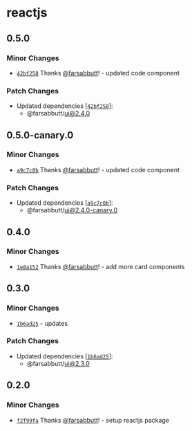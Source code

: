 # reactjs

## 0.5.0

### Minor Changes

- [`42bf258`](https://github.com/bahag-buttf/bahag-design-system/commit/42bf258d1bb599fb56d82075529bd240ac6a5750) Thanks [@farsabbutt](https://github.com/farsabbutt)! - updated code component

### Patch Changes

- Updated dependencies [[`42bf258`](https://github.com/bahag-buttf/bahag-design-system/commit/42bf258d1bb599fb56d82075529bd240ac6a5750)]:
  - @farsabbutt/ui@2.4.0

## 0.5.0-canary.0

### Minor Changes

- [`a9c7c0b`](https://github.com/bahag-buttf/bahag-design-system/commit/a9c7c0b0f77a00d71fa105b2f18cdcc0b1ff87f2) Thanks [@farsabbutt](https://github.com/farsabbutt)! - updated code component

### Patch Changes

- Updated dependencies [[`a9c7c0b`](https://github.com/bahag-buttf/bahag-design-system/commit/a9c7c0b0f77a00d71fa105b2f18cdcc0b1ff87f2)]:
  - @farsabbutt/ui@2.4.0-canary.0

## 0.4.0

### Minor Changes

- [`1e8a152`](https://github.com/bahag-buttf/bahag-design-system/commit/1e8a152b1793ad1d6e309aa1e7b4a7301834ec0b) Thanks [@farsabbutt](https://github.com/farsabbutt)! - add more card components

## 0.3.0

### Minor Changes

- [`1b6ad25`](https://github.com/bahag-buttf/bahag-design-system/commit/1b6ad258d1953d1e1df3ed4a973e34366619af9c) - updates

### Patch Changes

- Updated dependencies [[`1b6ad25`](https://github.com/bahag-buttf/bahag-design-system/commit/1b6ad258d1953d1e1df3ed4a973e34366619af9c)]:
  - @farsabbutt/ui@2.3.0

## 0.2.0

### Minor Changes

- [`f2f99fa`](https://github.com/bahag-buttf/bahag-design-system/commit/f2f99fa6cb2f5b79299aa99346bcff8dfa6e2e31) Thanks [@farsabbutt](https://github.com/farsabbutt)! - setup reactjs package
